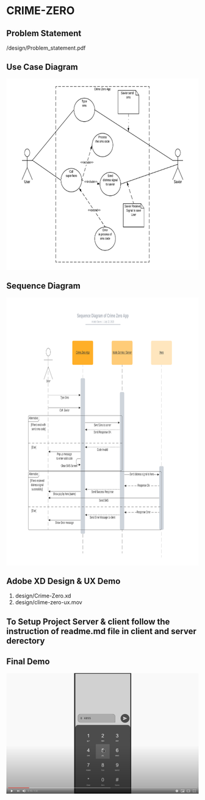 # CRIME-ZERO

## Problem Statement 

/design/Problem_statement.pdf

## Use Case Diagram

<div style="width: auto; height: 500px; overflow-x: scroll;overflow-y: hidden;white-space: nowrap;">
<img src="design/UseCase_diagram.png" height="500">
</div>

## Sequence Diagram

<div style="width: auto; height: 700px; overflow-x: scroll;overflow-y: hidden;white-space: nowrap;">
<img src="design/Sequence_diagram.png" height="700">
</div>

## Adobe XD Design & UX Demo

1. design/Crime-Zero.xd
2. design/clime-zero-ux.mov

## To Setup Project Server & client follow the instruction of readme.md file in client and server derectory

## Final Demo

[![Watch the Demo](design/youtube-demo.png)](https://youtu.be/vcoX6Phbq2Y)


